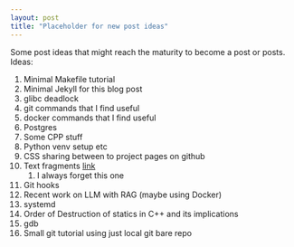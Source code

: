 ```yaml
---
layout: post
title: "Placeholder for new post ideas"
---
```

Some post ideas that might reach the maturity to become a post or posts.
Ideas:
1.  Minimal Makefile tutorial
2.  Minimal Jekyll for this blog post
3.  glibc deadlock
4.  git commands that I find useful
5.  docker commands that I find useful
6.  Postgres
7.  Some CPP stuff
8.  Python venv setup etc
9.  CSS sharing between to project pages on github
10. Text fragments [link](https://developer.mozilla.org/en-US/docs/Web/URI/Fragment/Text_fragments)
    1. I always forget this one
11. Git hooks
12. Recent work on LLM with RAG (maybe using Docker)
13. systemd
14. Order of Destruction of statics in C++ and its implications
15. gdb
16. Small git tutorial using just local git bare repo
